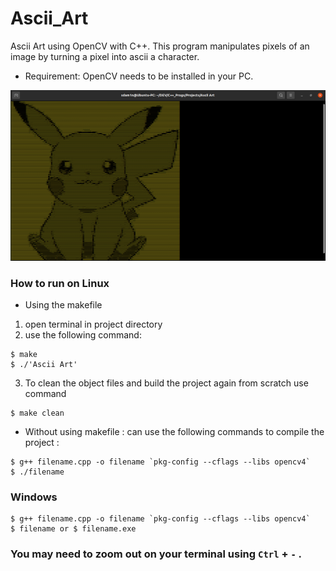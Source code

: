 # Ascii_Art
Ascii Art using OpenCV with C++. This program manipulates pixels of an image by turning a pixel into ascii a character.

* Requirement: OpenCV needs to be installed in your PC.

![Ascii Art](https://github.com/SdAm1n/Ascii_Art/blob/main/terminalss.png?raw=true)

### How to run on Linux
* Using the makefile

1. open terminal in project directory
2. use the following command:

```
$ make
$ ./'Ascii Art'
```
3. To clean the object files and build the project again from scratch use command  
```
$ make clean
```

* Without using makefile : can use the following commands to compile the project :
```
$ g++ filename.cpp -o filename `pkg-config --cflags --libs opencv4`
$ ./filename 
```
### Windows
```
$ g++ filename.cpp -o filename `pkg-config --cflags --libs opencv4`
$ filename or $ filename.exe
```

### You may need to zoom out on your terminal using ```Ctrl``` + ```-``` .
